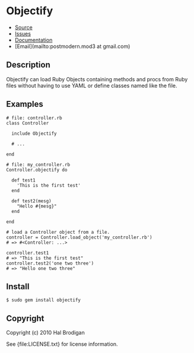 # Objectify

* [Source](http://github.com/postmodern/objectify)
* [Issues](http://github.com/postmodern/objectify/issues)
* [Documentation](http://rubydoc.info/gems/objectify)
* [Email](mailto:postmodern.mod3 at gmail.com)

## Description

Objectify can load Ruby Objects containing methods and procs from
Ruby files without having to use YAML or define classes named like the file.

## Examples

    # file: controller.rb
    class Controller
  
      include Objectify
    
      # ...
    
    end

    # file: my_controller.rb
    Controller.objectify do
  
      def test1
        'This is the first test'
      end
  
      def test2(mesg)
        "Hello #{mesg}"
      end

    end

    # load a Controller object from a file.
    controller = Controller.load_object('my_controller.rb')
    # => #<Controller: ...>

    controller.test1
    # => "This is the first test"
    controller.test2('one two three')
    # => "Hello one two three"

## Install

    $ sudo gem install objectify

## Copyright

Copyright (c) 2010 Hal Brodigan

See {file:LICENSE.txt} for license information.
